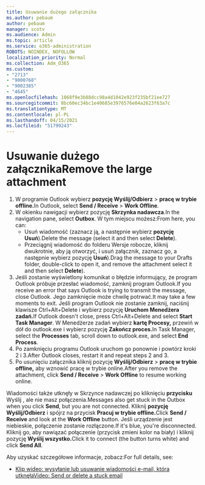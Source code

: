 ```yaml
---
title: Usuwanie dużego załącznika
ms.author: pebaum
author: pebaum
manager: scotv
ms.audience: Admin
ms.topic: article
ms.service: o365-administration
ROBOTS: NOINDEX, NOFOLLOW
localization_priority: Normal
ms.collection: Adm_O365
ms.custom:
- "2713"
- "9000768"
- "9002385"
- "4645"
ms.openlocfilehash: 1068f9e3b88dcc98a4d1042e923f235bf21ee727
ms.sourcegitcommit: 8bc60ec34bc1e40685e3976576e04a2623f63a7c
ms.translationtype: MT
ms.contentlocale: pl-PL
ms.lasthandoff: 04/15/2021
ms.locfileid: "51799243"
---
```

# <a name="remove-the-large-attachment"></a><span data-ttu-id="a831e-102">Usuwanie dużego załącznika</span><span class="sxs-lookup"><span data-stu-id="a831e-102">Remove the large attachment</span></span>

1. <span data-ttu-id="a831e-103">W programie Outlook wybierz **pozycję Wyślij/Odbierz**  >  **pracę w trybie offline.**</span><span class="sxs-lookup"><span data-stu-id="a831e-103">In Outlook, select **Send / Receive** > **Work Offline**.</span></span> 
2. <span data-ttu-id="a831e-104">W okienku nawigacji wybierz pozycję **Skrzynka nadawcza**.</span><span class="sxs-lookup"><span data-stu-id="a831e-104">In the navigation pane, select **Outbox**.</span></span> <span data-ttu-id="a831e-105">W tym miejscu możesz:</span><span class="sxs-lookup"><span data-stu-id="a831e-105">From here, you can:</span></span> 
    - <span data-ttu-id="a831e-106">Usuń wiadomość (zaznacz ją, a następnie wybierz **pozycję Usuń**).</span><span class="sxs-lookup"><span data-stu-id="a831e-106">Delete the message (select it and then select **Delete**).</span></span>
    - <span data-ttu-id="a831e-107">Przeciągnij wiadomość do folderu Wersje robocze, kliknij dwukrotnie, aby ją otworzyć, i usuń załącznik, zaznacz go, a następnie wybierz pozycję **Usuń**).</span><span class="sxs-lookup"><span data-stu-id="a831e-107">Drag the message to your Drafts folder, double-click to open it, and remove the attachment select it and then select **Delete**).</span></span>
3. <span data-ttu-id="a831e-108">Jeśli zostanie wyświetlony komunikat o błędzie informujący, że program Outlook próbuje przesłać wiadomość, zamknij program Outlook.</span><span class="sxs-lookup"><span data-stu-id="a831e-108">If you receive an error that says Outlook is trying to transmit the message, close Outlook.</span></span> <span data-ttu-id="a831e-109">Jego zamknięcie może chwilę potrwać.</span><span class="sxs-lookup"><span data-stu-id="a831e-109">It may take a few moments to exit.</span></span> <span data-ttu-id="a831e-110">Jeśli program Outlook nie zostanie zamknij, naciśnij klawisze Ctrl+Alt+Delete i wybierz pozycję **Uruchom Menedżera zadań.**</span><span class="sxs-lookup"><span data-stu-id="a831e-110">If Outlook doesn't close, press Ctrl+Alt+Delete and select **Start Task Manager**.</span></span> <span data-ttu-id="a831e-111">W Menedżerze zadań wybierz **kartę Procesy,** przewiń w dół do outlook.exe i wybierz pozycję **Zakończ proces.**</span><span class="sxs-lookup"><span data-stu-id="a831e-111">In Task Manager, select the **Processes** tab, scroll down to outlook.exe, and select **End Process**.</span></span>
4. <span data-ttu-id="a831e-112">Po zamknięciu programu Outlook uruchom go ponownie i powtórz kroki 2 i 3.</span><span class="sxs-lookup"><span data-stu-id="a831e-112">After Outlook closes, restart it and repeat steps 2 and 3.</span></span> 
5. <span data-ttu-id="a831e-113">Po usunięciu załącznika kliknij pozycję **Wyślij/Odbierz**  >  **pracę w trybie offline,** aby wznowić pracę w trybie online.</span><span class="sxs-lookup"><span data-stu-id="a831e-113">After you remove the attachment, click **Send / Receive** > **Work Offline** to resume working online.</span></span> 

<span data-ttu-id="a831e-114">Wiadomości także utknęły w Skrzynce nadawczej po kliknięciu **przycisku** Wyślij , ale nie masz połączenia.</span><span class="sxs-lookup"><span data-stu-id="a831e-114">Messages also get stuck in the Outbox when you click **Send**, but you are not connected.</span></span> <span data-ttu-id="a831e-115">Kliknij **pozycję Wyślij/Odbierz** i spójrz na przycisk **Pracuj w trybie offline.**</span><span class="sxs-lookup"><span data-stu-id="a831e-115">Click **Send / Receive** and look at the **Work Offline** button.</span></span> <span data-ttu-id="a831e-116">Jeśli urządzenie jest niebieskie, połączenie zostanie rozłączone.</span><span class="sxs-lookup"><span data-stu-id="a831e-116">If it's blue, you're disconnected.</span></span> <span data-ttu-id="a831e-117">Kliknij go, aby nawiązać połączenie (przycisk zmieni kolor na biały) i kliknij pozycję **Wyślij wszystko.**</span><span class="sxs-lookup"><span data-stu-id="a831e-117">Click it to connect (the button turns white) and click **Send All**.</span></span>
 
 <span data-ttu-id="a831e-118">Aby uzyskać szczegółowe informacje, zobacz:</span><span class="sxs-lookup"><span data-stu-id="a831e-118">For full details, see:</span></span>
- [<span data-ttu-id="a831e-119">Klip wideo: wysyłanie lub usuwanie wiadomości e-mail, która utknęła</span><span class="sxs-lookup"><span data-stu-id="a831e-119">Video: Send or delete a stuck email</span></span>](https://support.office.com/article/Video-Send-or-delete-an-email-stuck-in-your-outbox-26d5d34a-4e5f-444a-a9e8-44db04a94dec) 
